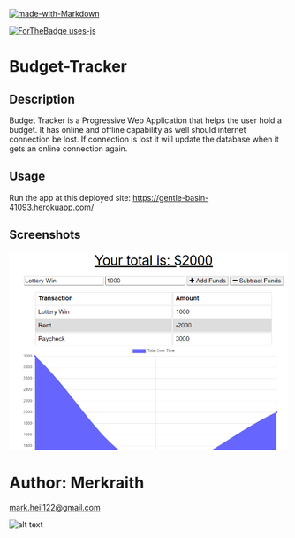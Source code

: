 

[![made-with-Markdown](https://img.shields.io/badge/Made%20with-Markdown-1f425f.svg)](http://commonmark.org)

[![ForTheBadge uses-js](http://ForTheBadge.com/images/badges/uses-js.svg)](http://ForTheBadge.com)

# Budget-Tracker

## Description

 Budget Tracker is a Progressive Web Application that helps the user hold a budget.  It has online and offline capability as well should internet connection be lost.  If connection is lost it will update the database when it gets an online connection again.

## Usage

   Run the app at this deployed site: https://gentle-basin-41093.herokuapp.com/


## Screenshots

![budget](/budget.png)


# Author: Merkraith

mark.heil122@gmail.com

![alt text](https://github.com/Merkraith.png)